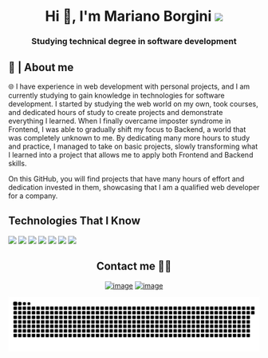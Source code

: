 <h1 align="center">Hi 👋, I'm Mariano Borgini <picture> <img src = "https://github.com/7oSkaaa/7oSkaaa/blob/main/Images/about_me.gif?raw=true" width = 40px></picture></h1>
<h3 align="center">Studying technical degree in software development </h3>

<h2>📖 | About me</h2> 
🌐 I have experience in web development with personal projects, and I am currently studying to gain knowledge in technologies for software development. I started by studying the web world on my own, took courses, and dedicated hours of study to create projects and demonstrate everything I learned. When I finally overcame imposter syndrome in Frontend, I was able to gradually shift my focus to Backend, a world that was completely unknown to me. By dedicating many more hours to study and practice, I managed to take on basic projects, slowly transforming what I learned into a project that allows me to apply both Frontend and Backend skills. <br>

On this GitHub, you will find projects that have many hours of effort and dedication invested in them, showcasing that I am a qualified web developer for a company.

<div>
  <h2>Technologies That I Know</h2>
  <img src="https://img.shields.io/badge/html5-%23E34F26.svg?style=for-the-badge&logo=html5&logoColor=white">
  <img src="https://img.shields.io/badge/css3-%231572B6.svg?style=for-the-badge&logo=css3&logoColor=white">
  <img src="https://img.shields.io/badge/javascript-%23323330.svg?style=for-the-badge&logo=javascript&logoColor=%23F7DF1E">
  <img src="https://img.shields.io/badge/php-%23777BB4.svg?style=for-the-badge&logo=php&logoColor=white">
  <img src="https://img.shields.io/badge/mysql-4479A1.svg?style=for-the-badge&logo=mysql&logoColor=white">
  <img src="https://img.shields.io/badge/git-%23F05033.svg?style=for-the-badge&logo=git&logoColor=white">
  <img src="https://img.shields.io/badge/github-%23121011.svg?style=for-the-badge&logo=github&logoColor=white">
  
</div>

<h2 align="center">Contact me 👨‍💻</h2>
<div align="center">

[![image](https://img.shields.io/badge/Instagram-E4405F?style=for-the-badge&logo=instagram&logoColor=white)](https://www.instagram.com/mariano_borgini_/?hl=es)
[![image](https://img.shields.io/badge/Gmail-D14836?style=for-the-badge&logo=gmail&logoColor=white)](mailto:marianoborgini1@gmail.com)
  
</div>

<div align="center">
  <img alt="snake eating my contributions" src="https://raw.githubusercontent.com/codediaz/codediaz/output/github-contribution-grid-snake.svg" />
</div>


